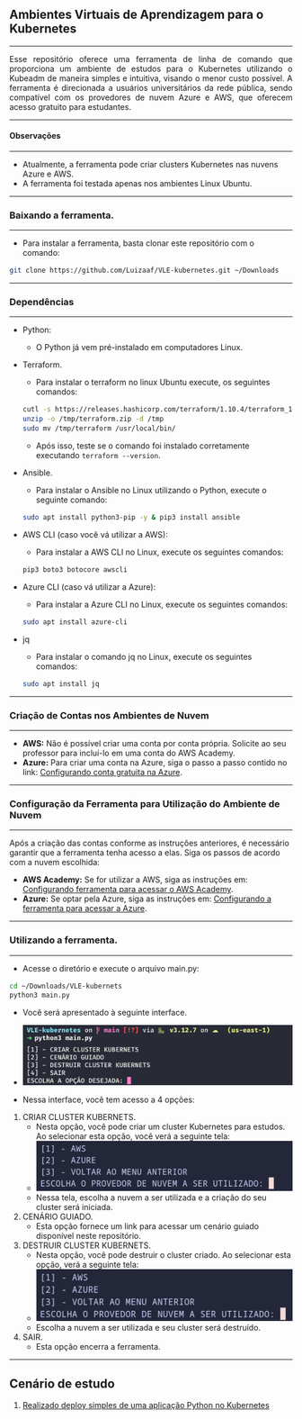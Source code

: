 ## Ambientes Virtuais de Aprendizagem para o Kubernetes
---
<div style="text-align: justify;">
Esse repositório oferece uma ferramenta de linha de comando que proporciona um ambiente de estudos para o Kubernetes utilizando o Kubeadm de maneira simples e intuitiva, visando o menor custo possível. A ferramenta é direcionada a usuários universitários da rede pública, sendo compatível com os provedores de nuvem Azure e AWS, que oferecem acesso gratuito para estudantes.
</div>

---
#### Observações
---
+ Atualmente, a ferramenta pode criar clusters Kubernetes nas nuvens Azure e AWS.
+ A ferramenta foi testada apenas nos ambientes Linux Ubuntu.

---
### Baixando a ferramenta.
___
+ Para instalar a ferramenta, basta clonar este repositório com o comando:
```bash
git clone https://github.com/Luizaaf/VLE-kubernetes.git ~/Downloads
```
---
### Dependências
---

+ Python:
	+ O Python já vem pré-instalado em computadores Linux.
+ Terraform.
	+ Para instalar o terraform no linux Ubuntu execute, os seguintes comandos:
	```bash
	cutl -s https://releases.hashicorp.com/terraform/1.10.4/terraform_1.10.4_linux_amd64.zip -o /tmp/terraform.zip
	unzip -o /tmp/terraform.zip -d /tmp
	sudo mv /tmp/terraform /usr/local/bin/
	```
	+ Após isso, teste se o comando foi instalado corretamente executando `terraform --version`.

+ Ansible.
	+ Para instalar o Ansible no Linux utilizando o Python, execute o seguinte comando:
	```bash
	sudo apt install python3-pip -y & pip3 install ansible
	```

+ AWS CLI (caso você vá utilizar a AWS):
	+ Para instalar a AWS CLI no Linux, execute os seguintes comandos:
	```bash
	pip3 boto3 botocore awscli
	```
+ Azure CLI (caso vá utilizar a Azure):
	+ Para instalar a Azure CLI no Linux, execute os seguintes comandos:
	```bash
	sudo apt install azure-cli
	```
+ jq
	+ Para instalar o comando jq no Linux, execute os seguintes comandos:
	```bash
	sudo apt install jq
	```
	
---
### Criação de Contas nos Ambientes de Nuvem
---
+ **AWS:** Não é possível criar uma conta por conta própria. Solicite ao seu professor para incluí-lo em uma conta do AWS Academy.
+ **Azure:** Para criar uma conta na Azure, siga o passo a passo contido no link: [Configurando conta gratuita na Azure](configuracoes_md/criacao_conta_azure.md).
---
### Configuração da Ferramenta para Utilização do Ambiente de Nuvem
---
Após a criação das contas conforme as instruções anteriores, é necessário garantir que a ferramenta tenha acesso a elas. Siga os passos de acordo com a nuvem escolhida:

+ **AWS Academy:** Se for utilizar a AWS, siga as instruções em: [Configurando ferramenta para acessar o AWS Academy](configuracoes_md/configuracao_aws.md).
+ **Azure:** Se optar pela Azure, siga as instruções em: [Configurando a ferramenta para acessar a Azure](configuracoes_md/configuracao_azure.md).
---
### Utilizando a ferramenta.
---
+ Acesse o diretório e execute o arquivo main.py:

```bash
cd ~/Downloads/VLE-kubernets
python3 main.py
```
+ Você será apresentado à seguinte interface.

+ ![](configuracoes_md/images/interface_vle.png)

+ Nessa interface, você tem acesso a 4 opções:

1. CRIAR CLUSTER KUBERNETS.
	+ Nesta opção, você pode criar um cluster Kubernetes para estudos. Ao selecionar esta opção, você verá a seguinte tela:
	+ ![](configuracoes_md/images/criando_cluster.png)
	+ Nessa tela, escolha a nuvem a ser utilizada e a criação do seu cluster será iniciada.
2. CENÁRIO GUIADO.
	+ Esta opção fornece um link para acessar um cenário guiado disponível neste repositório.
3. DESTRUIR CLUSTER KUBERNETS.
	+ Nesta opção, você pode destruir o cluster criado. Ao selecionar esta opção, verá a seguinte tela:
	+ ![](configuracoes_md/images/destruindo_cluster.png)
	+ Escolha a nuvem a ser utilizada e seu cluster será destruído.
4. SAIR.
	+ Esta opção encerra a ferramenta.
---

## Cenário de estudo

1. [Realizado deploy simples de uma aplicação Python no Kubernetes](cenarios/deploy_app.md)